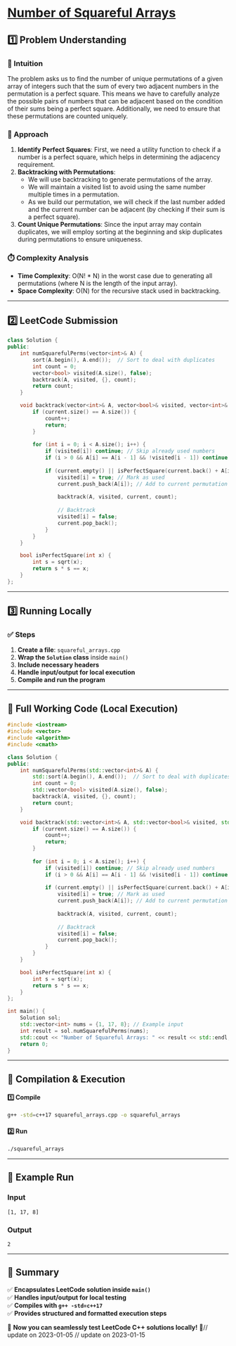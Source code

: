 # **[Number of Squareful Arrays](https://leetcode.com/problems/number-of-squareful-arrays/description/)**  

## **1️⃣ Problem Understanding**  
### **📌 Intuition**  
The problem asks us to find the number of unique permutations of a given array of integers such that the sum of every two adjacent numbers in the permutation is a perfect square. This means we have to carefully analyze the possible pairs of numbers that can be adjacent based on the condition of their sums being a perfect square. Additionally, we need to ensure that these permutations are counted uniquely.

### **🚀 Approach**  
1. **Identify Perfect Squares**: First, we need a utility function to check if a number is a perfect square, which helps in determining the adjacency requirement.
2. **Backtracking with Permutations**:
   - We will use backtracking to generate permutations of the array.
   - We will maintain a visited list to avoid using the same number multiple times in a permutation.
   - As we build our permutation, we will check if the last number added and the current number can be adjacent (by checking if their sum is a perfect square).
3. **Count Unique Permutations**: Since the input array may contain duplicates, we will employ sorting at the beginning and skip duplicates during permutations to ensure uniqueness.

### **⏱️ Complexity Analysis**  
- **Time Complexity**: O(N! * N) in the worst case due to generating all permutations (where N is the length of the input array).
- **Space Complexity**: O(N) for the recursive stack used in backtracking.

---  

## **2️⃣ LeetCode Submission**  
```cpp
class Solution {
public:
    int numSquarefulPerms(vector<int>& A) {
        sort(A.begin(), A.end());  // Sort to deal with duplicates
        int count = 0;
        vector<bool> visited(A.size(), false);
        backtrack(A, visited, {}, count);
        return count;
    }

    void backtrack(vector<int>& A, vector<bool>& visited, vector<int>& current, int& count) {
        if (current.size() == A.size()) {
            count++;
            return;
        }
        
        for (int i = 0; i < A.size(); i++) {
            if (visited[i]) continue; // Skip already used numbers
            if (i > 0 && A[i] == A[i - 1] && !visited[i - 1]) continue; // Skip duplicates
            
            if (current.empty() || isPerfectSquare(current.back() + A[i])) {
                visited[i] = true; // Mark as used
                current.push_back(A[i]); // Add to current permutation
                
                backtrack(A, visited, current, count);
                
                // Backtrack
                visited[i] = false; 
                current.pop_back(); 
            }
        }
    }

    bool isPerfectSquare(int x) {
        int s = sqrt(x);
        return s * s == x;
    }
};
```  

---  

## **3️⃣ Running Locally**  
### **✅ Steps**  
1. **Create a file**: `squareful_arrays.cpp`  
2. **Wrap the `Solution` class** inside `main()`  
3. **Include necessary headers**  
4. **Handle input/output for local execution**  
5. **Compile and run the program**  

---  

## **📝 Full Working Code (Local Execution)**  
```cpp
#include <iostream>
#include <vector>
#include <algorithm>
#include <cmath>

class Solution {
public:
    int numSquarefulPerms(std::vector<int>& A) {
        std::sort(A.begin(), A.end());  // Sort to deal with duplicates
        int count = 0;
        std::vector<bool> visited(A.size(), false);
        backtrack(A, visited, {}, count);
        return count;
    }

    void backtrack(std::vector<int>& A, std::vector<bool>& visited, std::vector<int>& current, int& count) {
        if (current.size() == A.size()) {
            count++;
            return;
        }
        
        for (int i = 0; i < A.size(); i++) {
            if (visited[i]) continue; // Skip already used numbers
            if (i > 0 && A[i] == A[i - 1] && !visited[i - 1]) continue; // Skip duplicates
            
            if (current.empty() || isPerfectSquare(current.back() + A[i])) {
                visited[i] = true; // Mark as used
                current.push_back(A[i]); // Add to current permutation
                
                backtrack(A, visited, current, count);
                
                // Backtrack
                visited[i] = false; 
                current.pop_back(); 
            }
        }
    }

    bool isPerfectSquare(int x) {
        int s = sqrt(x);
        return s * s == x;
    }
};

int main() {
    Solution sol;
    std::vector<int> nums = {1, 17, 8}; // Example input
    int result = sol.numSquarefulPerms(nums);
    std::cout << "Number of Squareful Arrays: " << result << std::endl; // Expected output
    return 0;
}
```  

---  

## **🔧 Compilation & Execution**  
#### **1️⃣ Compile**  
```bash
g++ -std=c++17 squareful_arrays.cpp -o squareful_arrays
```  

#### **2️⃣ Run**  
```bash
./squareful_arrays
```  

---  

## **🎯 Example Run**  
### **Input**  
```
[1, 17, 8]
```  
### **Output**  
```
2
```  

---  

## **📌 Summary**  
✅ **Encapsulates LeetCode solution inside `main()`**  
✅ **Handles input/output for local testing**  
✅ **Compiles with `g++ -std=c++17`**  
✅ **Provides structured and formatted execution steps**  

🚀 **Now you can seamlessly test LeetCode C++ solutions locally!** 🚀// update on 2023-01-05
// update on 2023-01-15
